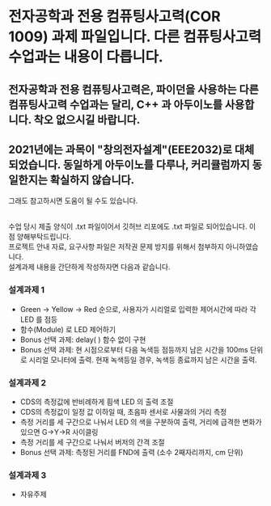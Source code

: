# 전자공학과 전용 컴퓨팅사고력(COR 1009) 과제 파일입니다. 다른 컴퓨팅사고력 수업과는 내용이 다릅니다. 

## 전자공학과 전용 컴퓨팅사고력은, 파이던을 사용하는 다른 컴퓨팅사고력 수업과는 달리, C++ 과 아두이노를 사용합니다. 착오 없으시길 바랍니다.<br>
## 2021년에는 과목이 "창의전자설계"(EEE2032)로 대체되었습니다. 동일하게 아두이노를 다루나, 커리큘럼까지 동일한지는 확실하지 않습니다. <br>
그래도 참고하시면 도움이 될 수도 있습니다.<br>

<br>수업 당시 제출 양식이 .txt 파일이어서 깃허브 리포에도 .txt 파일로 되어있습니다. 이 점 양해부탁드립니다. <br>
프로젝트 안내 자료, 요구사항 파일은 저작권 문제 방지를 위해서 첨부하지 아니하였습니다. <br>
설계과제 내용을 간단하게 작성하자면 다음과 같습니다.<br>
### 설계과제 1
- Green -> Yellow -> Red 순으로, 사용자가 시리얼로 입력한 제어시간에 따라 각 LED 를 점등
- 함수(Module) 로 LED 제어하기
- Bonus 선택 과제: delay( ) 함수 없이 구현
- Bonus 선택 과제: 현 시점으로부터 다음 녹색등 점등까지 남은 시간을 100ms 단위로 시리얼 모니터에 출력. 현재 녹색등일 경우, 녹색등 종료까지 남은 시간을 출력.

### 설계과제 2
- CDS의 측정값에 반비례하게 흼색 LED 의 출력 조절
- CDS의 측정값이 일정 값 이하일 때, 초음파 센서로 사물과의 거리 측정
- 측정 거리를 세 구간으로 나눠서 LED 의 색을 구분하여 출력, 거리에 급격한 변화가 있으면 G->Y->R 사이클링
- 측정 거리를 세 구간으로 나눠서 버저의 간격 조절
- Bonus 선택 과제: 측정된 거리를 FND에 출력 (소수 2째자리까지, cm 단위)

### 설계과제 3
- 자유주제

